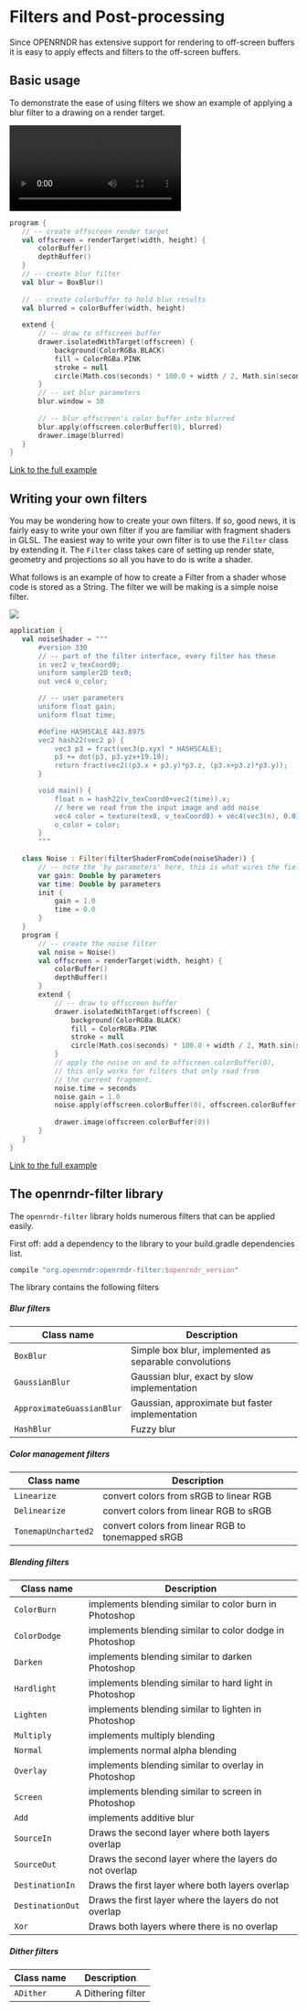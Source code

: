  
 # Filters and Post-processing

Since OPENRNDR has extensive support for rendering to off-screen buffers it is easy to apply effects and filters
to the off-screen buffers.


## Basic usage
To demonstrate the ease of using filters we show an example of applying a blur filter to a drawing on a render target. 
 
 <video controls>
    <source src="media/filters-001.mp4" type="video/mp4"></source>
</video>
 
 
 ```kotlin
program {
    // -- create offscreen render target
    val offscreen = renderTarget(width, height) {
        colorBuffer()
        depthBuffer()
    }
    // -- create blur filter
    val blur = BoxBlur()
    
    // -- create colorbuffer to hold blur results
    val blurred = colorBuffer(width, height)
    
    extend {
        // -- draw to offscreen buffer
        drawer.isolatedWithTarget(offscreen) {
            background(ColorRGBa.BLACK)
            fill = ColorRGBa.PINK
            stroke = null
            circle(Math.cos(seconds) * 100.0 + width / 2, Math.sin(seconds) * 100.0 + height / 2.0, 100.0 + 100.0 * Math.cos(seconds * 2.0))
        }
        // -- set blur parameters
        blur.window = 30
        
        // -- blur offscreen's color buffer into blurred
        blur.apply(offscreen.colorBuffer(0), blurred)
        drawer.image(blurred)
    }
}
``` 
 
 [Link to the full example](https://github.com/openrndr/openrndr-examples/blob/master/src/main/kotlin/examples/06_Advanced_drawing/C01_Filters_and_post_processing000.kt) 
 
 ## Writing your own filters 
 
 You may be wondering how to create your own filters. If so, good news, it is fairly easy to write your own
filter if you are familiar with fragment shaders in GLSL. The easiest way to write your own filter is to use the `Filter`
class by extending it. The `Filter` class takes care of setting up render state, geometry and projections so all you have
to do is write a shader.

What follows is an example of how to create a Filter from a shader whose code is stored as a String. The filter
we will be making is a simple noise filter. 
 
 <img src="media/filters-002.png"/> 
 
 ```kotlin
application {
    val noiseShader = """
        #version 330
        // -- part of the filter interface, every filter has these
        in vec2 v_texCoord0;
        uniform sampler2D tex0;
        out vec4 o_color;

        // -- user parameters
        uniform float gain;
        uniform float time;

        #define HASHSCALE 443.8975
        vec2 hash22(vec2 p) {
            vec3 p3 = fract(vec3(p.xyx) * HASHSCALE);
            p3 += dot(p3, p3.yzx+19.19);
            return fract(vec2((p3.x + p3.y)*p3.z, (p3.x+p3.z)*p3.y));
        }

        void main() {
            float n = hash22(v_texCoord0+vec2(time)).x;
            // here we read from the input image and add noise
            vec4 color = texture(tex0, v_texCoord0) + vec4(vec3(n), 0.0) * gain;
            o_color = color;
        }
        """
    
    class Noise : Filter(filterShaderFromCode(noiseShader)) {
        // -- note the 'by parameters' here, this is what wires the fields up to the uniforms
        var gain: Double by parameters
        var time: Double by parameters
        init {
            gain = 1.0
            time = 0.0
        }
    }
    program {
        // -- create the noise filter
        val noise = Noise()
        val offscreen = renderTarget(width, height) {
            colorBuffer()
            depthBuffer()
        }
        extend {
            // -- draw to offscreen buffer
            drawer.isolatedWithTarget(offscreen) {
                background(ColorRGBa.BLACK)
                fill = ColorRGBa.PINK
                stroke = null
                circle(Math.cos(seconds) * 100.0 + width / 2, Math.sin(seconds) * 100.0 + height / 2.0, 100.0 + 100.0 * Math.cos(seconds * 2.00))
            }
            // apply the noise on and to offscreen.colorBuffer(0),
            // this only works for filters that only read from
            // the current fragment.
            noise.time = seconds
            noise.gain = 1.0
            noise.apply(offscreen.colorBuffer(0), offscreen.colorBuffer(0))
            
            drawer.image(offscreen.colorBuffer(0))
        }
    }
}
``` 
 
 [Link to the full example](https://github.com/openrndr/openrndr-examples/blob/master/src/main/kotlin/examples/06_Advanced_drawing/C01_Filters_and_post_processing001.kt) 
 
 ## The openrndr-filter library

The `openrndr-filter` library holds numerous filters that can be applied easily.

First off: add a dependency to the library to your build.gradle dependencies list.
```groovy
compile "org.openrndr:openrndr-filter:$openrndr_version"
```

The library contains the following filters

##### Blur filters

Class name                | Description
--------------------------|-------------------------------------------------------
`BoxBlur`                 | Simple box blur, implemented as separable convolutions
`GaussianBlur`            | Gaussian blur, exact by slow implementation
`ApproximateGuassianBlur` | Gaussian, approximate but faster implementation
`HashBlur`                | Fuzzy blur


##### Color management filters

 Class name          | Description
---------------------|--------------------------------------------------
 `Linearize`         | convert colors from sRGB to linear RGB
 `Delinearize`       | convert colors from linear RGB to sRGB
 `TonemapUncharted2` | convert colors from linear RGB to tonemapped sRGB

##### Blending filters

Class name   | Description
-------------|------------------------------------------------------
`ColorBurn`  | implements blending similar to color burn in Photoshop
`ColorDodge` | implements blending similar to color dodge in Photoshop
`Darken`     | implements blending similar to darken Photoshop
`Hardlight`  | implements blending similar to hard light in Photoshop
`Lighten`    | implements blending similar to lighten in Photoshop
`Multiply`   | implements multiply blending
`Normal`     | implements normal alpha blending
`Overlay`    | implements blending similar to overlay in Photoshop
`Screen`     | implements blending similar to screen in Photoshop
`Add`        | implements additive blur
`SourceIn`       | Draws the second layer where both layers overlap
`SourceOut`      | Draws the second layer where the layers do not overlap
`DestinationIn`  | Draws the first layer where both layers overlap
`DestinationOut` | Draws the first layer where the layers do not overlap
`Xor`            | Draws both layers where there is no overlap

##### Dither filters

 Class name | Description
------------|-------------------
 `ADither`  | A Dithering filter
 
